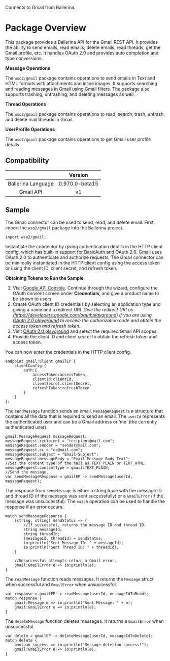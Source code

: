 Connects to Gmail from Ballerina. 

# Package Overview

This package provides a Ballerina API for the Gmail REST API. It provides the ability to send emails, read emails, 
delete emails, read threads, get the Gmail profile, etc. It handles OAuth 2.0 and provides auto completion and 
type conversions.

**Message Operations**

The `wso2/gmail` package contains operations to send emails in Text and HTML formats with attachments and inline images. 
It supports searching and reading messages in Gmail using Gmail filters. The package also supports trashing, untrashing, 
and deleting messages as well.

**Thread Operations**

The `wso2/gmail` package contains operations to read, search, trash, untrash, and delete mail threads in Gmail.

**UserProfile Operations**

The `wso2/gmail` package contains operations to get Gmail user profile details.

## Compatibility
|                    |    Version     |  
| :-----------------:|:--------------:| 
| Ballerina Language | 0.970.0-beta15 |
|     Gmail API      |    v1         |  

## Sample
The Gmail connector can be used to send, read, and delete email. First, import the `wso2/gmail` package into the 
Ballerina project.
```ballerina
import wso2/gmail;
```
Instantiate the connector by giving authentication details in the HTTP client config, which has built-in support for 
BasicAuth and OAuth 2.0. Gmail uses OAuth 2.0 to authenticate and authorize requests. The Gmail connector can be 
minimally instantiated in the HTTP client config using the access token or using the client ID, client secret, 
and refresh token.

**Obtaining Tokens to Run the Sample**

1. Visit [Google API Console](https://console.developers.google.com). Continue through the wizard, configure the OAuth consent screen under **Credentials**, and 
give a product name to be shown to users.
2. Create OAuth client ID credentials by selecting an application type and giving a name and a redirect URI. *Give the 
redirect URI as (https://developers.google.com/oauthplayground) if you are using 
[OAuth 2.0 playground](https://developers.google.com/oauthplayground) to receive the authorization code and obtain the 
access token and refresh token.*
3. Visit [OAuth 2.0 playground](https://developers.google.com/oauthplayground) and select the required Gmail API scopes.
4. Provide the client ID and client secret to obtain the refresh token and access token. 

You can now enter the credentials in the HTTP client config. 
```ballerina
endpoint gmail:Client gmailEP {
    clientConfig:{
        auth:{
            accessToken:accessToken,
            clientId:clientId,
            clientSecret:clientSecret,
            refreshToken:refreshToken
        }
    }
};
```
The `sendMessage` function sends an email. `MessageRequest` is a structure that contains all the data that is required 
to send an email. The `userId` represents the authenticated user and can be a Gmail address or ‘me’ 
(the currently authenticated user).
```ballerina
gmail:MessageRequest messageRequest;
messageRequest.recipient = "recipient@mail.com";
messageRequest.sender = "sender@mail.com";
messageRequest.cc = "cc@mail.com";
messageRequest.subject = "Email-Subject";
messageRequest.messageBody = "Email Message Body Text";
//Set the content type of the mail as TEXT_PLAIN or TEXT_HTML.
messageRequest.contentType = gmail:TEXT_PLAIN;
//Send the message.
var sendMessageResponse = gmailEP -> sendMessage(userId, messageRequest);
```
The response from `sendMessage` is either a string tuple with the message ID and thread ID 
(if the message was sent successfully) or a `GmailError` (if the message was unsuccessful). The `match` operation can be 
used to handle the response if an error occurs.
```ballerina
match sendMessageResponse {
    (string, string) sendStatus => {
        //If successful, returns the message ID and thread ID.
        string messageId;
        string threadId;
        (messageId, threadId) = sendStatus;
        io:println("Sent Message ID: " + messageId);
        io:println("Sent Thread ID: " + threadId);
    }
    
    //Unsuccessful attempts return a Gmail error.
    gmail:GmailError e => io:println(e); 
}
```
The `readMessage` function reads messages. It returns the `Message` struct when successful and 
`GmailError` when unsuccessful. 
```ballerina
var response = gmailEP -> readMessage(userId, messageIdToRead);
match response {
    gmail:Message m => io:println("Sent Message: " + m);
    gmail:GmailError e => io:println(e);
} 
```
The `deleteMessage` function deletes messages. It returns a `GmailError` when unsuccessful. 
```ballerina    
var delete = gmailEP -> deleteMessage(userId, messageIdToDelete);
match delete {
    boolean success => io:println("Message deletion success!");
    gmail:GmailError e => io:println(e);
}
```